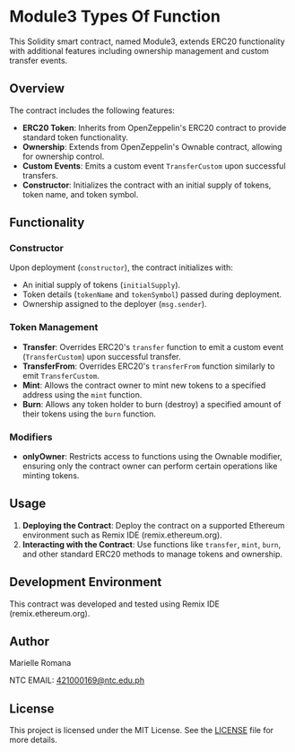 # Module3 Types Of Function

This Solidity smart contract, named Module3, extends ERC20 functionality with additional features including ownership management and custom transfer events.

## Overview

The contract includes the following features:

- **ERC20 Token**: Inherits from OpenZeppelin's ERC20 contract to provide standard token functionality.
- **Ownership**: Extends from OpenZeppelin's Ownable contract, allowing for ownership control.
- **Custom Events**: Emits a custom event `TransferCustom` upon successful transfers.
- **Constructor**: Initializes the contract with an initial supply of tokens, token name, and token symbol.

## Functionality

### Constructor

Upon deployment (`constructor`), the contract initializes with:
- An initial supply of tokens (`initialSupply`).
- Token details (`tokenName` and `tokenSymbol`) passed during deployment.
- Ownership assigned to the deployer (`msg.sender`).

### Token Management

- **Transfer**: Overrides ERC20's `transfer` function to emit a custom event (`TransferCustom`) upon successful transfer.
- **TransferFrom**: Overrides ERC20's `transferFrom` function similarly to emit `TransferCustom`.
- **Mint**: Allows the contract owner to mint new tokens to a specified address using the `mint` function.
- **Burn**: Allows any token holder to burn (destroy) a specified amount of their tokens using the `burn` function.

### Modifiers

- **onlyOwner**: Restricts access to functions using the Ownable modifier, ensuring only the contract owner can perform certain operations like minting tokens.

## Usage

1. **Deploying the Contract**: Deploy the contract on a supported Ethereum environment such as Remix IDE (remix.ethereum.org).
2. **Interacting with the Contract**: Use functions like `transfer`, `mint`, `burn`, and other standard ERC20 methods to manage tokens and ownership.

## Development Environment

This contract was developed and tested using Remix IDE (remix.ethereum.org).

## Author

Marielle Romana

NTC EMAIL: 421000169@ntc.edu.ph

## License

This project is licensed under the MIT License. See the [LICENSE](./LICENSE) file for more details.

